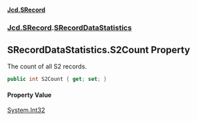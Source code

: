 #### [Jcd.SRecord](index.md 'index')
### [Jcd.SRecord](Jcd.SRecord.md 'Jcd.SRecord').[SRecordDataStatistics](Jcd.SRecord.SRecordDataStatistics.md 'Jcd.SRecord.SRecordDataStatistics')

## SRecordDataStatistics.S2Count Property

The count of all S2 records.

```csharp
public int S2Count { get; set; }
```

#### Property Value
[System.Int32](https://docs.microsoft.com/en-us/dotnet/api/System.Int32 'System.Int32')